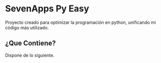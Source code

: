 # SevenApps Py Easy
Proyecto creado para optimizar la programación en python, unificando mi código más utilizado.

## ¿Que Contiene?

Dispone de lo siguiente.